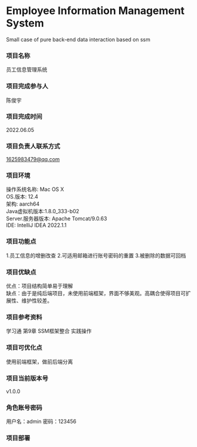 # Employee Information Management System
Small case of pure back-end data interaction based on ssm
### 项目名称
员工信息管理系统
### 项目完成参与人
陈俊宇
### 项目完成时间
2022.06.05
### 项目负责人联系方式
1625983479@qq.com
### 项目环境
操作系统名称: Mac OS X<br>
OS.版本: 12.4<br>
架构: aarch64<br>
Java虚拟机版本:1.8.0_333-b02<br>
Server.服务器版本: Apache Tomcat/9.0.63<br>
IDE: IntelliJ IDEA 2022.1.1
### 项目功能点
1.员工信息的增删改查
2.可适用邮箱进行账号密码的重置
3.被删除的数据可回档
### 项目优缺点
优点：项目结构简单易于理解<br>
缺点：由于是纯后端项目，未使用前端框架，界面不够美观。高耦合使得项目可扩展性、维护性较差。
### 项目参考资料
学习通 第9章 SSM框架整合 实践操作
### 项目可优化点
使用前端框架，做前后端分离
### 项目当前版本号
v1.0.0
### 角色账号密码
用户名：admin 密码：123456
### 项目部署
